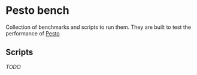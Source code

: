 # Pesto bench

Collection of benchmarks and scripts to run them.
They are built to test the performance of [Pesto](https://gitlab.inria.fr/crossett/pesto)

## Scripts

*TODO*
